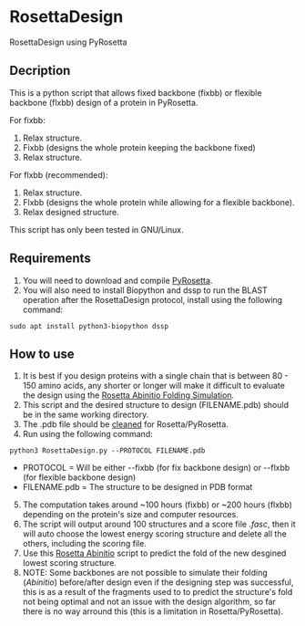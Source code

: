 # RosettaDesign
RosettaDesign using PyRosetta

## Decription
This is a python script that allows fixed backbone (fixbb) or flexible backbone (flxbb) design of a protein in PyRosetta.

For fixbb:
1. Relax structure.
2. Fixbb (designs the whole protein keeping the backbone fixed)
3. Relax structure.

For flxbb (recommended):
1. Relax structure.
2. Flxbb (designs the whole protein while allowing for a flexible backbone).
3. Relax designed structure.

This script has only been tested in GNU/Linux.

## Requirements
1. You will need to download and compile [PyRosetta](http://www.pyrosetta.org/).
2. You will also need to install Biopython and dssp to run the BLAST operation after the RosettaDesign protocol, install using the following command:

`sudo apt install python3-biopython dssp`

## How to use
1. It is best if you design proteins with a single chain that is between 80 - 150 amino acids, any shorter or longer will make it difficult to evaluate the design using the [Rosetta Abinitio Folding Simulation](https://github.com/sarisabban/RosettaAbinitio).
2. This script and the desired structure to design (FILENAME.pdb) should be in the same working directory.
3. The .pdb file should be [cleaned](https://www.rosettacommons.org/docs/latest/rosetta_basics/preparation/preparing-structures) for Rosetta/PyRosetta.
4. Run using the following command:

`python3 RosettaDesign.py --PROTOCOL FILENAME.pdb`

* PROTOCOL = Will be either --fixbb (for fix backbone design) or --flxbb (for flexible backbone design)
* FILENAME.pdb = The structure to be designed in PDB format

5. The computation takes around ~100 hours (fixbb) or ~200 hours (flxbb) depending on the protein's size and computer resources.
6. The script will output around 100 structures and a score file *.fasc*, then it will auto choose the lowest energy scoring structure and delete all the others, including the scoring file.
7. Use this [Rosetta Abinitio](https://github.com/sarisabban/RosettaAbinitio) script to predict the fold of the new desgined lowest scoring structure.
8. NOTE: Some backbones are not possible to simulate their folding (*Abinitio*) before/after design even if the designing step was successful, this is as a result of the fragments used to to predict the structure's fold not being optimal and not an issue with the design algorithm, so far there is no way arround this (this is a limitation in Rosetta/PyRosetta).
